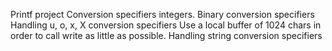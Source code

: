 Printf project
Conversion specifiers integers.
Binary conversion specifiers
Handling u, o, x, X conversion specifiers
Use a local buffer of 1024 chars in order to call write as little as possible.
Handling string conversion specifiers
